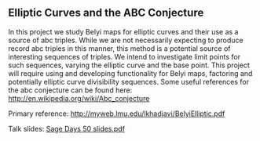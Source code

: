 

## Elliptic Curves and the ABC Conjecture

In this project we study Belyi maps for elliptic curves and their use as a source of abc triples.  While we are not necessarily expecting to produce record abc triples in this manner, this method is a potential source of interesting sequences of triples.  We intend to investigate limit points for such sequences, varying the elliptic curve and the base point.  This project will require using and developing functionality for Belyi maps, factoring and potentially elliptic curve divisibility sequences.  Some useful references for the abc conjecture can be found here: <a href="http://en.wikipedia.org/wiki/Abc_conjecture">http://en.wikipedia.org/wiki/Abc_conjecture</a> 

Primary reference: <a href="http://myweb.lmu.edu/lkhadjavi/BelyiElliptic.pdf">http://myweb.lmu.edu/lkhadjavi/BelyiElliptic.pdf</a> 

Talk slides: <a href="preliminary reading kl/Sage Days 50 slides.pdf">Sage Days 50 slides.pdf</a> 
